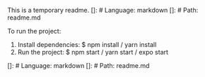 This is a temporary readme.
[]: # Language: markdown
[]: # Path: readme.md

To run the project:
1. Install dependencies:
    $ npm install / yarn install
2. Run the project:
    $ npm start / yarn start / expo start

[]: # Language: markdown
[]: # Path: readme.md

